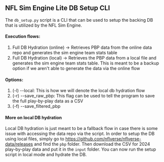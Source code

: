 ## NFL Sim Engine Lite DB Setup CLI

The `db_setup.py` script is a CLI that can be used to setup the backing DB that is utilized by the NFL Sim Engine.

#### Execution flows:
1. Full DB Hydration (online) -> Retrieves PBP data from the online data repo and generates the sim engine team stats table
2. Full DB Hydration (local) -> Retrieves the PBP data from a local file and generates the sim engine team stats table. This is meant to be a backup option if we aren't able to generate the data via the online flow

#### Options:
1. (-l) --local: This is how we will denote the local db hydration flow
2. (-r) --save_raw_pbp: This flag can be used to tell the program to save the full play-by-play data as a CSV
3. (-f) --save_filtered_pbp

#### More on local DB hydration
Local DB hydration is just meant to be a fallback flow in case there is some issue with accessing the data repo via the script. In order to setup the DB using local files, simply go to https://github.com/nflverse/nflverse-data/releases and find the `pbp` folder. Then download the CSV for 2024 play-by-play data and put it in the `input` folder. You can now run the setup script in local mode and hydrate the DB.
